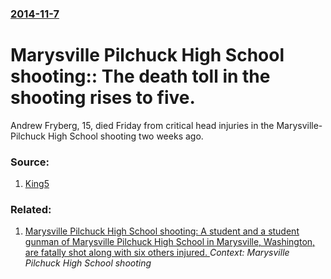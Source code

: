### [2014-11-7](/news/2014/11/7/index.md)

# Marysville Pilchuck High School shooting:: The death toll in the shooting rises to five. 

Andrew Fryberg, 15, died Friday from critical head injuries in the Marysville-Pilchuck High School shooting two weeks ago.


### Source:

1. [King5](http://www.king5.com/story/news/local/marysville-shooting/2014/11/08/marysville-shooting-victim-andrew-fryberg/18681377/)

### Related:

1. [Marysville Pilchuck High School shooting: A student and a student gunman of Marysville Pilchuck High School in Marysville, Washington, are fatally shot along with six others injured. ](/news/2014/10/24/marysville-pilchuck-high-school-shooting-a-student-and-a-student-gunman-of-marysville-pilchuck-high-school-in-marysville-washington-are-f.md) _Context: Marysville Pilchuck High School shooting_
